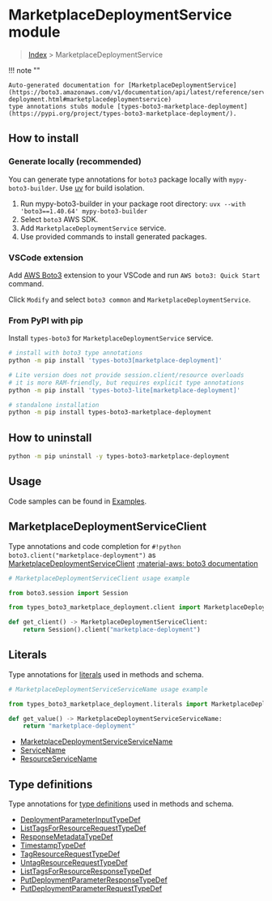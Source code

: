 #  MarketplaceDeploymentService module

> [Index](../README.md) > MarketplaceDeploymentService

!!! note ""

    Auto-generated documentation for [MarketplaceDeploymentService](https://boto3.amazonaws.com/v1/documentation/api/latest/reference/services/marketplace-deployment.html#marketplacedeploymentservice)
    type annotations stubs module [types-boto3-marketplace-deployment](https://pypi.org/project/types-boto3-marketplace-deployment/).

## How to install

### Generate locally (recommended)

You can generate type annotations for `boto3` package locally with `mypy-boto3-builder`.
Use [uv](https://docs.astral.sh/uv/getting-started/installation/) for build isolation.

1. Run mypy-boto3-builder in your package root directory: `uvx --with 'boto3==1.40.64' mypy-boto3-builder`
1. Select `boto3` AWS SDK.
1. Add `MarketplaceDeploymentService` service.
1. Use provided commands to install generated packages.


### VSCode extension

Add [AWS Boto3](https://marketplace.visualstudio.com/items?itemName=Boto3typed.boto3-ide)
extension to your VSCode and run `AWS boto3: Quick Start` command.

Click `Modify` and select `boto3 common` and `MarketplaceDeploymentService`.


### From PyPI with pip

Install `types-boto3` for `MarketplaceDeploymentService` service.

```bash
# install with boto3 type annotations
python -m pip install 'types-boto3[marketplace-deployment]'

# Lite version does not provide session.client/resource overloads
# it is more RAM-friendly, but requires explicit type annotations
python -m pip install 'types-boto3-lite[marketplace-deployment]'

# standalone installation
python -m pip install types-boto3-marketplace-deployment
```



## How to uninstall

```bash
python -m pip uninstall -y types-boto3-marketplace-deployment
```

## Usage

Code samples can be found in [Examples](./usage.md).

## MarketplaceDeploymentServiceClient

Type annotations and code completion for  `#!python boto3.client("marketplace-deployment")` as [MarketplaceDeploymentServiceClient](./client.md)
[:material-aws: boto3 documentation](https://boto3.amazonaws.com/v1/documentation/api/latest/reference/services/marketplace-deployment.html#MarketplaceDeploymentService.Client)

```python
# MarketplaceDeploymentServiceClient usage example

from boto3.session import Session

from types_boto3_marketplace_deployment.client import MarketplaceDeploymentServiceClient

def get_client() -> MarketplaceDeploymentServiceClient:
    return Session().client("marketplace-deployment")
```









## Literals

Type annotations for [literals](./literals.md) used in methods and schema.

```python
# MarketplaceDeploymentServiceServiceName usage example

from types_boto3_marketplace_deployment.literals import MarketplaceDeploymentServiceServiceName

def get_value() -> MarketplaceDeploymentServiceServiceName:
    return "marketplace-deployment"
```

- [MarketplaceDeploymentServiceServiceName](./literals.md#marketplacedeploymentserviceservicename)
- [ServiceName](./literals.md#servicename)
- [ResourceServiceName](./literals.md#resourceservicename)




## Type definitions

Type annotations for [type definitions](./type_defs.md) used in methods and schema.

- [DeploymentParameterInputTypeDef](./type_defs.md#deploymentparameterinputtypedef)
- [ListTagsForResourceRequestTypeDef](./type_defs.md#listtagsforresourcerequesttypedef)
- [ResponseMetadataTypeDef](./type_defs.md#responsemetadatatypedef)
- [TimestampTypeDef](./type_defs.md#timestamptypedef)
- [TagResourceRequestTypeDef](./type_defs.md#tagresourcerequesttypedef)
- [UntagResourceRequestTypeDef](./type_defs.md#untagresourcerequesttypedef)
- [ListTagsForResourceResponseTypeDef](./type_defs.md#listtagsforresourceresponsetypedef)
- [PutDeploymentParameterResponseTypeDef](./type_defs.md#putdeploymentparameterresponsetypedef)
- [PutDeploymentParameterRequestTypeDef](./type_defs.md#putdeploymentparameterrequesttypedef)

